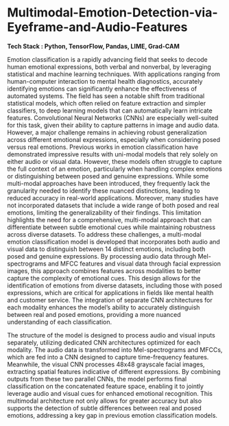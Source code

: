 # Multimodal-Emotion-Detection-via-Eyeframe-and-Audio-Features

**Tech Stack : Python, TensorFlow, Pandas, LIME, Grad-CAM**

Emotion classification is a rapidly advancing field that seeks to decode human emotional expressions, both verbal and nonverbal, by leveraging statistical and machine learning techniques. With applications ranging from human-computer interaction to mental health diagnostics, accurately identifying emotions can significantly enhance the effectiveness of automated systems. The field has seen a notable shift from traditional statistical models, which often relied on feature extraction and simpler classifiers, to deep learning models that can automatically learn intricate features. Convolutional Neural Networks (CNNs) are especially well-suited for this task, given their ability to capture patterns in image and audio data. However, a major challenge remains in achieving robust generalization across different emotional expressions, especially when considering posed versus real emotions.
Previous works in emotion classification have demonstrated impressive results with uni-modal models that rely solely on either audio or visual data. However, these models often struggle to capture the full context of an emotion, particularly when handling complex emotions or distinguishing between posed and genuine expressions. While some multi-modal approaches have been introduced, they frequently lack the granularity needed to identify these nuanced distinctions, leading to reduced accuracy in real-world applications. Moreover, many studies have not incorporated datasets that include a wide range of both posed and real emotions, limiting the generalizability of their findings. This limitation highlights the need for a comprehensive, multi-modal approach that can differentiate between subtle emotional cues while maintaining robustness across diverse datasets.
To address these challenges, a multi-modal emotion classification model is developed that incorporates both audio and visual data to distinguish between 14 distinct emotions, including both posed and genuine expressions. By processing audio data through Mel-spectrograms and MFCC features and visual data through facial expression images, this approach combines features across modalities to better capture the complexity of emotional cues. This design allows for the identification of emotions from diverse datasets, including those with posed expressions, which are critical for applications in fields like mental health and customer service. The integration of separate CNN architectures for each modality enhances the model’s ability to accurately distinguish between real and posed emotions, providing a more nuanced understanding of each classification.

The structure of the model is designed to process audio and visual inputs separately, utilizing dedicated CNN architectures optimized for each modality. The audio data is transformed into Mel-spectrograms and MFCCs, which are fed into a CNN designed to capture time-frequency features. Meanwhile, the visual CNN processes 48x48 grayscale facial images, extracting spatial features indicative of different expressions. By combining outputs from these two parallel CNNs, the model performs final classification on the concatenated feature space, enabling it to jointly leverage audio and visual cues for enhanced emotional recognition. This multimodal architecture not only allows for greater accuracy but also supports the detection of subtle differences between real and posed emotions, addressing a key gap in previous emotion classification models.
